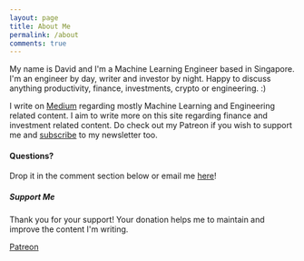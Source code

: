 ```yaml
---
layout: page
title: About Me
permalink: /about
comments: true
---
```


<div class="row justify-content-between">
<div class="col-md-8 pr-5">

<p>My name is David and I'm a Machine Learning Engineer based in Singapore.
I'm an engineer by day, writer and investor by night. Happy to discuss
anything productivity, finance, investments, crypto or engineering. :)</p>

<p>I write on <a href="https://davidcjw.medium.com">Medium</a> regarding mostly
Machine Learning and Engineering related content. I aim to write more on this site
regarding finance and investment related content. Do check out my Patreon if you wish
to support me and <a href="https://github.us20.list-manage.com/subscribe?u=33f00d5ed4ddfd9c97df20503&id=5bfc7bf7f6">subscribe</a> to my newsletter too.</p>


<h4>Questions?</h4>

<p>Drop it in the comment section below or email me <a href="mailto:davidcjw@gmail.com">here</a>!</p>

</div>

<div class="col-md-4">

<div class="sticky-top sticky-top-80">
<h5>Support Me</h5>

<p>Thank you for your support! Your donation helps me to maintain and improve the content I'm writing.</p>

<a target="_blank" href="https://www.buymeacoffee.com/davidcjw" class="btn btn-danger">Patreon</a> 

</div>
</div>
</div>
